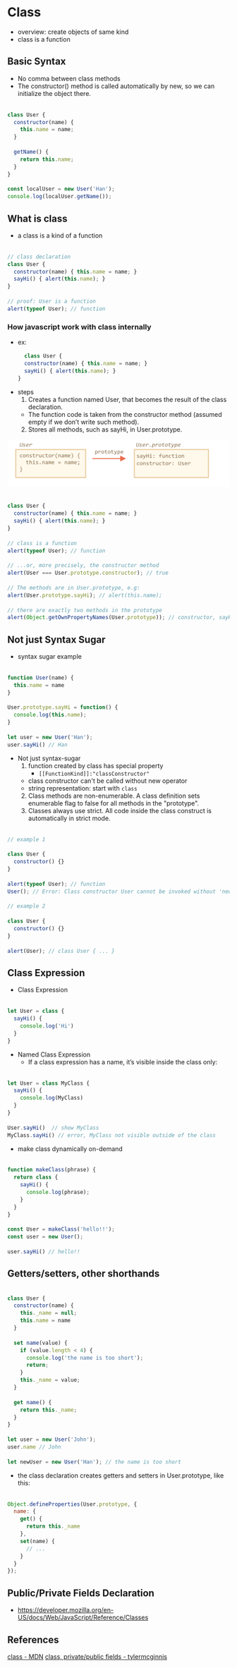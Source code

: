 # Class
* overview: create objects of same kind
* class is a function

## Basic Syntax
* No comma between class methods
* The constructor() method is called automatically by new, so we can initialize the object there.

```js

class User {
  constructor(name) {
    this.name = name;
  }

  getName() {
    return this.name;
  }
}

const localUser = new User('Han');
console.log(localUser.getName());

```

## What is class
* a class is a kind of a function

```js

// class declaration
class User {
  constructor(name) { this.name = name; }
  sayHi() { alert(this.name); }
}

// proof: User is a function
alert(typeof User); // function


```

### How javascript work with class internally

* ex:
  ```js
    class User {
    constructor(name) { this.name = name; }
    sayHi() { alert(this.name); }
  }
  ```
* steps
  1. Creates a function named User, that becomes the result of the class declaration.
    * The function code is taken from the constructor method (assumed empty if we don’t write such method).
  2. Stores all methods, such as sayHi, in User.prototype.

<img src="./assets/destructing_class.png" />


```js

class User {
  constructor(name) { this.name = name; }
  sayHi() { alert(this.name); }
}

// class is a function
alert(typeof User); // function

// ...or, more precisely, the constructor method
alert(User === User.prototype.constructor); // true

// The methods are in User.prototype, e.g:
alert(User.prototype.sayHi); // alert(this.name);

// there are exactly two methods in the prototype
alert(Object.getOwnPropertyNames(User.prototype)); // constructor, sayHi


```

## Not just Syntax Sugar

* syntax sugar example

```js

function User(name) {
  this.name = name
}

User.prototype.sayHi = function() {
  console.log(this.name);
}

let user = new User('Han');
user.sayHi() // Han

```

* Not just syntax-sugar
  1. function created by class has special property
     * `[[FunctionKind]]:"classConstructor"`
    * class constructor can't be called without new operator
    * string representation: start with `class`
  2. Class methods are non-enumerable. A class definition sets enumerable flag to false for all methods in the "prototype".
  3. Classes always use strict. All code inside the class construct is automatically in strict mode.


```js

// example 1

class User {
  constructor() {}
}

alert(typeof User); // function
User(); // Error: Class constructor User cannot be invoked without 'new'

// example 2

class User {
  constructor() {}
}

alert(User); // class User { ... }


```

## Class Expression

* Class Expression


```js

let User = class {
  sayHi() {
    console.log('Hi')
  }
}


```

* Named Class Expression
  * If a class expression has a name, it’s visible inside the class only:

```js

let User = class MyClass {
  sayHi() {
    console.log(MyClass)
  }
}

User.sayHi()  // show MyClass
MyClass.sayHi() // error, MyClass not visible outside of the class

```

* make class dynamically on-demand

```js

function makeClass(phrase) {
  return class {
    sayHi() {
      console.log(phrase);
    }
  }
}

const User = makeClass('hello!!');
const user = new User();

user.sayHi() // hello!!

```

## Getters/setters, other shorthands

```js

class User {
  constructor(name) {
    this._name = null;
    this.name = name
  }

  set name(value) {
    if (value.length < 4) {
      console.log('the name is too short');
      return;
    }
    this._name = value;
  }

  get name() {
    return this._name;
  }
}

let user = new User('John');
user.name // John

let newUser = new User('Han'); // the name is too short

```
* the class declaration creates getters and setters in User.prototype, like this:


```js

Object.defineProperties(User.prototype, {
  name: {
    get() {
      return this._name
    },
    set(name) {
      // ...
    }
  }
});

```

## Public/Private Fields Declaration

* https://developer.mozilla.org/en-US/docs/Web/JavaScript/Reference/Classes

## References
[class - MDN](https://developer.mozilla.org/en-US/docs/Web/JavaScript/Reference/Classes)
[class, private/public fields - tylermcginnis](https://tylermcginnis.com/javascript-private-and-public-class-fields/)
